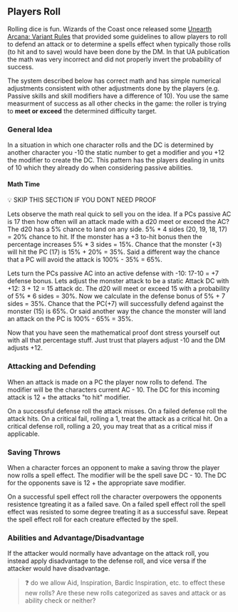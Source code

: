 ## Players Roll

Rolling dice is fun. Wizards of the Coast once released some [Unearth Arcana: Variant Rules](https://media.wizards.com/2015/downloads/dnd/UA5_VariantRules.pdf) that provided some guidelines to allow players to roll to defend an attack or to determine a spells effect when typically those rolls (to hit and to save) would have been done by the DM. In that UA publication the math was very incorrect and did not properly invert the probability of success.

The system described below has correct math and has simple numerical adjustments consistent with other adjustments done by the players (e.g. Passive skills and skill modifiers have a difference of 10). You use the same measurment of success as all other checks in the game: the roller is trying to **meet or exceed** the determined difficulty target.

### General Idea

In a situation in which one character rolls and the DC is determined by another character you -10 the static number to get a modifier and you +12 the modifier to create the DC. This pattern has the players dealing in units of 10 which they already do when considering passive abilities.

#### Math Time

💡 SKIP THIS SECTION IF YOU DONT NEED PROOF

Lets observe the math real quick to sell you on the idea. If a PCs passive AC is 17 then how often will an attack made with a d20 meet or exceed the AC? The d20 has a 5% chance to land on any side. 5% \* 4 sides (20, 19, 18, 17) = 20% chance to hit. If the monster has a +3 to-hit bonus then the percentage increases 5% \* 3 sides = 15%. Chance that the monster (+3) will hit the PC (17) is 15% + 20% = 35%. Said a different way the chance that a PC will avoid the attack is 100% - 35% = 65%.

Lets turn the PCs passive AC into an active defense with -10: 17-10 = +7 defense bonus. Lets adjust the monster attack to be a static Attack DC with +12: 3 + 12 = 15 attack dc. The d20 will meet or exceed 15 with a probability of 5% \* 6 sides = 30%. Now we calculate in the defense bonus of 5% + 7 sides = 35%. Chance that the PC(+7) will successfully defend against the monster (15) is 65%. Or said another way the chance the monster will land an attack on the PC is 100% - 65% = 35%.

Now that you have seen the mathematical proof dont stress yourself out with all that percentage stuff. Just trust that players adjust -10 and the DM adjusts +12.

### Attacking and Defending

When an attack is made on a PC the player now rolls to defend. The modifier will be the characters current AC - 10. The DC for this incoming attack is 12 + the attacks "to hit" modifier.

On a successful defense roll the attack misses. On a failed defense roll the attack hits. On a critical fail, rolling a 1, treat the attack as a critical hit. On a critical defense roll, rolling a 20, you may treat that as a critical miss if applicable.

### Saving Throws

When a character forces an opponent to make a saving throw the player now rolls a spell effect. The modifier will be the spell save DC - 10. The DC for the opponents save is 12 + the appropriate save modifier.

On a successful spell effect roll the character overpowers the opponents resistence tgreating it as a failed save. On a failed spell effect roll the spell effect was resisted to some degree treating it as a successful save. Repeat the spell effect roll for each creature effected by the spell.

### Abilities and Advantage/Disadvantage

If the attacker would normally have advantage on the attack roll, you instead apply disadvantage to the defense roll, and vice versa if the attacker would have disadvantage.

> ❓ do we allow Aid, Inspiration, Bardic Inspiration, etc. to effect these new rolls? Are these new rolls categorized as saves and attack or as ability check or neither?
